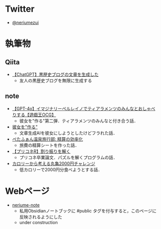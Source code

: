 # Twitter
- [@neriumezui](https://x.com/neriumezui)
# 執筆物
## Qiita
- [【ChatGPT】黒歴史ブログの文章を生成した](https://qiita.com/neriumezui/items/5ab61b8c848f48c8a207)
  - 友人の黒歴史ブログを無限に生成する
## note
- [【GPT-4o】イマジナリーペルレイノでティアラメンツのみんなとおしゃべりする【遊戯王OCG】](https://note.com/neriumezui/n/n0d6c24ea92f2)
  - 彼女を"作る"第二弾．ティアラメンツのみんなと付き合う話．
- [彼女を"作る"](https://note.com/neriumezui/n/nf81b6de3deac)
  - 文章生成AIを彼女にしようとしたけどフラれた話．
- [ぺたふぁん温泉旅行部: 精算の効率化](https://note.com/neriumezui/n/n49ac8d32454e)
  - 旅費の精算シートを作った話．
- [【プリコネR】割り振りを解く](https://note.com/neriumezui/n/n2e9e776dba85)
  - プリコネ卒業論文．パズルを解くプログラムの話．
- [カロリーから考える丸亀2000円チャレンジ](https://note.com/neriumezui/n/n4e40d9e2821a)
  - 低カロリーで2000円分食べようとする話．
# Webページ
- [neriume-note](https://notes.neriume.dev/)
  - 私用Obsidianノートブックに #public タグを付与すると，このページに反映されるようにした
  - under construction
